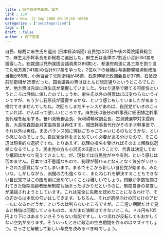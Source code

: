```yaml
---
title : 麻生自民党総裁、誕生
link : 130
date : Mon, 22 Sep 2008 09:19:00 +0000
categories : ["uncategorized"]
tags : []
draft : false
author : 倉下忠憲
---
```


自民、総裁に麻生氏を選出 (日本経済新聞) 自民党は22日午後の両院議員総会で、麻生太郎幹事長を新総裁に選出した。麻生氏は全体の7割近い合計351票を獲得した。総裁選は党所属国会議員票(386票)と、都道府県連に各三票を割り当てた地方票(141票)の合計527票を争った。2位以下の候補は与謝野馨経済財政担当相が66票、小池百合子元防衛相が46票、石原伸晃元政調会長が37票、石破茂前防衛相が25票だった。国会議員の票はほとんど想定通りというところでしたが、地方票は完全に麻生氏が掌握していました。やはり選挙で勝てる可能性というところは評価に値したのでしょうか。麻生氏以外の得票はほぼ変わらないラインですが、もう少し石原氏が獲得するかな、という感じもしていましたがあまり検討できませんでしたね。次回もしまだチャンスがあれば、自民党がいきのこっていれば、がんばって欲しいところです。麻生氏は後任の幹事長に細田博之幹事長代理を起用する。笹川尭総務会長、保利耕輔政調会長、古賀誠選挙対策委員長、大島理森国会対策委員長は再任する。細田幹事長代行がそのまま幹事長で、それ以外は再任。まあバランス的に現状ごちゃごちゃいじるのもどうかな、という感じなのでしょう。自民党全体をまとめていく必要がある分けなので、そこら辺は現実的な選択ですね。とりあえず、総理の指名を受ければそのまま解散総選挙になるでしょう。民主党の方も小沢氏の3選ということで、代表は決定しており構図はかなり見えてきました。が、現状では自民党がやや有利、という感じは否めません。日本では不思議なもので、総理が替わるとなんとなく気分がリセットされた感覚になってしまいます。まるでそこから新しい自民党が始まる、みたいな。しかしながら、派閥の力も強くなく、またねじれを解決することもできない自民党ではこの国を前に進めていくことは難しいでしょう。問題が多数指摘されてきた後期高齢者医療制度も始まったばかりだというのに、制度自身の見直しが議論されようとしています。これは完全に失敗を認めたことになるわけで、その辺からは本気の匂いはしてきます。もちろん、それが選挙向けの形だけのアピールになるかどうか、というのは判らないところですが。ここ短い期間だけで見ると株価は回復しているものの、まだまだ油断はできないところ。ドル円も105円より下にはあまりいきそうもない気配ですし、いつ流れが反転してもおかしくない空気があります。そういったときに政治の空白期間を作るのはマズイでしょう。さっさと解散して新しい与党を決めるべき時でしょう。

